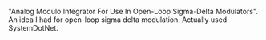 "Analog Modulo Integrator For Use In Open-Loop Sigma-Delta Modulators". An idea
I had for open-loop sigma delta modulation. Actually used SystemDotNet. 
